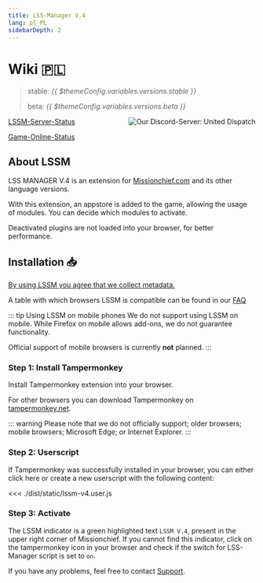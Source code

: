 ```yaml
---
title: LSS-Manager V.4
lang: pl_PL
sidebarDepth: 2
---
```


# Wiki 🇵🇱 <Badge :text="'v' + $themeConfig.variables.versions.short"/>

> stable: <i>{{ $themeConfig.variables.versions.stable }}</i>
> 
> beta: <i>{{ $themeConfig.variables.versions.beta }}</i>

<discord style="float: right;"><img src="https://discord.com/api/guilds/254167535446917120/embed.png?style=banner1" alt="Our Discord-Server: United Dispatch" data-prevent-zooming></discord>

[LSSM-Server-Status](https://status.lss-manager.de)

[Game-Online-Status](https://stats.uptimerobot.com/OEKDJSpmvK)

## About LSSM

LSS MANAGER V.4 is an extension for [Missionchief.com](https://www.missionchief.com) and its other language versions.

With this extension, an appstore is added to the game, allowing the usage of modules. You can decide which modules to activate.

Deactivated plugins are not loaded into your browser, for better performance.


## Installation 📥
[By using LSSM you agree that we collect metadata.](metadata.md)

A table with which browsers LSSM is compatible can be found in our [FAQ](faq.md)

::: tip Using LSSM on mobile phones
We do not support using LSSM on mobile. While Firefox on mobile allows add-ons, we do not guarantee functionality.

Official support of mobile browsers is currently **not** planned.
:::

### Step 1: Install Tampermonkey
Install Tampermonkey extension into your browser.

<tampermonkey-download-table/>

For other browsers you can download Tampermonkey on [tampermonkey.net](https://www.tampermonkey.net/).

::: warning
Please note that we do not officially support; older browsers; mobile browsers; Microsoft Edge; or Internet Explorer.
:::

### Step 2: Userscript
If Tampermonkey was successfully installed in your browser, you can either click <a :href="$themeConfig.variables.server + 'lssm-v4.user.js'" target="_blank">here</a> or create a new userscript with the following content:

<<< ./dist/static/lssm-v4.user.js

### Step 3: Activate
The LSSM indicator is a green highlighted text `LSSM V.4`, present in the upper right corner of Missionchief.
If you cannot find this indicator, click on the tampermonkey icon in your browser and check if the switch for LSS-Manager script is set to `on`.

If you have any problems, feel free to contact [Support](support.md).

